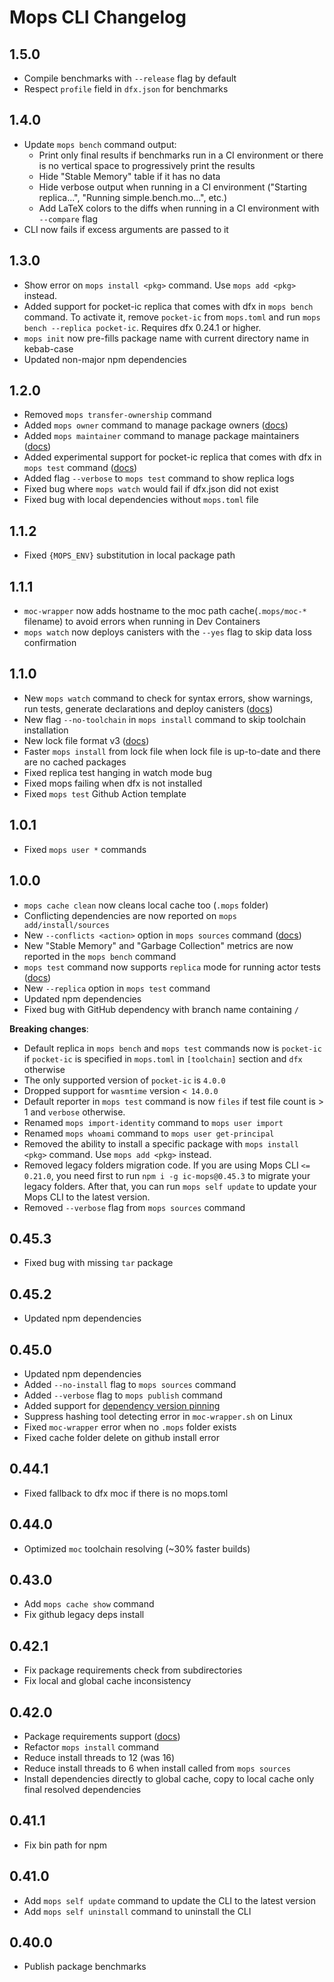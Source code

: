 # Mops CLI Changelog

## 1.5.0
- Compile benchmarks with `--release` flag by default
- Respect `profile` field in `dfx.json` for benchmarks

## 1.4.0
- Update `mops bench` command output:
  - Print only final results if benchmarks run in a CI environment or there is no vertical space to progressively print the results
  - Hide "Stable Memory" table if it has no data
  - Hide verbose output when running in a CI environment ("Starting replica...", "Running simple.bench.mo...", etc.)
  - Add LaTeX colors to the diffs when running in a CI environment with `--compare` flag
- CLI now fails if excess arguments are passed to it

## 1.3.0
- Show error on `mops install <pkg>` command. Use `mops add <pkg>` instead.
- Added support for pocket-ic replica that comes with dfx in `mops bench` command. To activate it, remove `pocket-ic` from `mops.toml` and run `mops bench --replica pocket-ic`. Requires dfx 0.24.1 or higher.
- `mops init` now pre-fills package name with current directory name in kebab-case
- Updated non-major npm dependencies

## 1.2.0
- Removed `mops transfer-ownership` command
- Added `mops owner` command to manage package owners ([docs](https://docs.mops.one/cli/mops-owner))
- Added `mops maintainer` command to manage package maintainers ([docs](https://docs.mops.one/cli/mops-maintainer))
- Added experimental support for pocket-ic replica that comes with dfx in `mops test` command ([docs](https://docs.mops.one/cli/mops-test#--replica))
- Added flag `--verbose` to `mops test` command to show replica logs
- Fixed bug where `mops watch` would fail if dfx.json did not exist
- Fixed bug with local dependencies without `mops.toml` file

## 1.1.2
- Fixed `{MOPS_ENV}` substitution in local package path

## 1.1.1
- `moc-wrapper` now adds hostname to the moc path cache(`.mops/moc-*` filename) to avoid errors when running in Dev Containers
- `mops watch` now deploys canisters with the `--yes` flag to skip data loss confirmation

## 1.1.0
- New `mops watch` command to check for syntax errors, show warnings, run tests, generate declarations and deploy canisters ([docs](https://docs.mops.one/cli/mops-watch))
- New flag `--no-toolchain` in `mops install` command to skip toolchain installation
- New lock file format v3 ([docs](https://docs.mops.one/mops.lock))
- Faster `mops install` from lock file when lock file is up-to-date and there are no cached packages
- Fixed replica test hanging in watch mode bug
- Fixed mops failing when dfx is not installed
- Fixed `mops test` Github Action template

## 1.0.1
- Fixed `mops user *` commands

## 1.0.0
- `mops cache clean` now cleans local cache too (`.mops` folder)
- Conflicting dependencies are now reported on `mops add/install/sources`
- New `--conflicts <action>` option in `mops sources` command ([docs](https://docs.mops.one/cli/mops-sources#--conflicts))
- New "Stable Memory" and "Garbage Collection" metrics are now reported in the `mops bench` command
- `mops test` command now supports `replica` mode for running actor tests ([docs](https://docs.mops.one/cli/mops-test#--mode))
- New `--replica` option in `mops test` command
- Updated npm dependencies
- Fixed bug with GitHub dependency with branch name containing `/`

**Breaking changes**:
- Default replica in `mops bench` and `mops test` commands now is `pocket-ic` if `pocket-ic` is specified in `mops.toml` in `[toolchain]` section and `dfx` otherwise
- The only supported version of `pocket-ic` is `4.0.0`
- Dropped support for `wasmtime` version `< 14.0.0`
- Default reporter in `mops test` command is now `files` if test file count is > 1 and `verbose` otherwise.
- Renamed `mops import-identity` command to `mops user import`
- Renamed `mops whoami` command to `mops user get-principal`
- Removed the ability to install a specific package with `mops install <pkg>` command. Use `mops add <pkg>` instead.
- Removed legacy folders migration code. If you are using Mops CLI  `<= 0.21.0`, you need first to run `npm i -g ic-mops@0.45.3` to migrate your legacy folders. After that, you can run `mops self update` to update your Mops CLI to the latest version.
- Removed `--verbose` flag from `mops sources` command

## 0.45.3
- Fixed bug with missing `tar` package

## 0.45.2
- Updated npm dependencies

## 0.45.0
- Updated npm dependencies
- Added `--no-install` flag to `mops sources` command
- Added `--verbose` flag to `mops publish` command
- Added support for [dependency version pinning](https://docs.mops.one/dependency-version-pinning)
- Suppress hashing tool detecting error in `moc-wrapper.sh` on Linux
- Fixed `moc-wrapper` error when no `.mops` folder exists
- Fixed cache folder delete on github install error

## 0.44.1
- Fixed fallback to dfx moc if there is no mops.toml

## 0.44.0
- Optimized `moc` toolchain resolving (~30% faster builds)

## 0.43.0
- Add `mops cache show` command
- Fix github legacy deps install

## 0.42.1
- Fix package requirements check from subdirectories
- Fix local and global cache inconsistency

## 0.42.0
- Package requirements support ([docs](https://docs.mops.one/mops.toml#requirements))
- Refactor `mops install` command
- Reduce install threads to 12 (was 16)
- Reduce install threads to 6 when install called from `mops sources`
- Install dependencies directly to global cache, copy to local cache only final resolved dependencies

## 0.41.1
- Fix bin path for npm

## 0.41.0
- Add `mops self update` command to update the CLI to the latest version
- Add `mops self uninstall` command to uninstall the CLI

## 0.40.0
- Publish package benchmarks